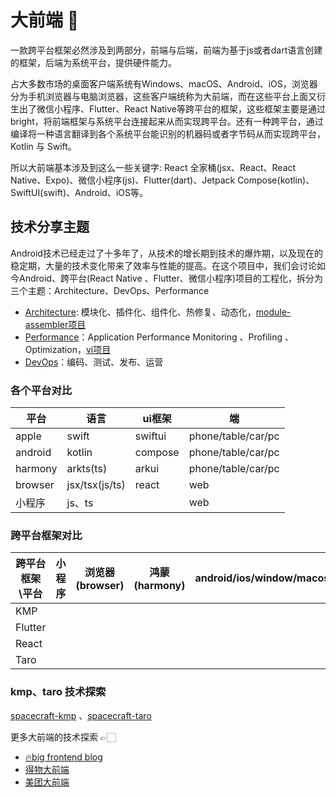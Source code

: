 # 大前端 👋

一款跨平台框架必然涉及到两部分，前端与后端，前端为基于js或者dart语言创建的框架，后端为系统平台，提供硬件能力。

占大多数市场的桌面客户端系统有Windows、macOS、Android、iOS，浏览器分为手机浏览器与电脑浏览器，这些客户端统称为大前端，而在这些平台上面又衍生出了微信小程序、Flutter、React Native等跨平台的框架，这些框架主要是通过bright，将前端框架与系统平台连接起来从而实现跨平台。还有一种跨平台，通过编译将一种语言翻译到各个系统平台能识别的机器码或者字节码从而实现跨平台，Kotlin 与 Swift。

所以大前端基本涉及到这么一些关键字: React 全家桶(jsx、React、React Native、Expo)、微信小程序(js)、Flutter(dart)、Jetpack Compose(kotlin)、SwiftUI(swift)、Android、iOS等。

## 技术分享主题

Android技术已经走过了十多年了，从技术的增长期到技术的爆炸期，以及现在的稳定期，大量的技术变化带来了效率与性能的提高。在这个项目中，我们会讨论如今Android、跨平台(React Native 、Flutter、微信小程序)项目的工程化，拆分为三个主题：Architecture、DevOps、Performance

- [Architecture](https://big-frontend.github.io/.github/arch/design_patterns/): 模块化、插件化、组件化、热修复、动态化，[module-assembler项目](https://github.com/big-frontend/module-assembler/wiki)
- [Performance](https://big-frontend.github.io/.github/perf/)：Application Performance Monitoring 、Profiling 、 Optimization，[vi项目](https://github.com/big-frontend/vi)
- [DevOps](https://big-frontend.github.io/.github/devops/)：编码、测试、发布、运营


### 各个平台对比
平台|语言| ui框架 |端
---|---|---|----
apple|swift| swiftui| phone/table/car/pc
android|kotlin| compose| phone/table/car/pc
harmony|arkts(ts) |arkui| phone/table/car/pc
browser|jsx/tsx(js/ts)| react|  web
小程序 | js、ts | | web

### 跨平台框架对比

跨平台框架\平台 |小程序 |浏览器(browser) |鸿蒙(harmony) | android/ios/window/macos/linux
---|---|---|----|---
KMP|  | | | 
Flutter | | | | 
React | | | | 
Taro | | | | 

### kmp、taro 技术探索

[spacecraft-kmp](https://github.com/big-frontend/spacecraft-kmp) 、[spacecraft-taro](https://github.com/big-frontend/spacecraft-taro)


更多大前端的技术探索 👉🏻 

- [🔥big frontend blog](https://big-frontend.github.io/.github/)
- [得物大前端](https://tech.dewu.com/section?category_id=1)
- [美团大前端](https://tech.meituan.com/tags/%E5%89%8D%E7%AB%AF.html)
